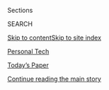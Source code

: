<div id="app">

<div>

<div class="NYTAppHideMasthead css-zz1s19 e1suatyy0">

<div class="section css-ui9rw0 e1suatyy2">

<div class="css-11hrj97 er09x8g0">

<div class="css-6n7j50">

</div>

<span class="css-1dv1kvn">Sections</span>

<div class="css-10488qs">

<span class="css-1dv1kvn">SEARCH</span>

</div>

[Skip to content](#site-content)[Skip to site index](#site-index)

</div>

<div id="masthead-section-label" class="css-1fnb9ct eaxe0e00">

[Personal
Tech](https://www.nytimes.com/section/technology/personaltech)

</div>

<div class="css-10698na e1huz5gh0">

</div>

</div>

<div id="masthead-bar-one" class="section hasLinks css-15hmgas e1csuq9d3">

<div class="css-uqyvli e1csuq9d0">

</div>

<div class="css-1uqjmks e1csuq9d1">

</div>

<div class="css-9e9ivx">

[](https://myaccount.nytimes.com/auth/login?response_type=cookie&client_id=vi)

</div>

<div class="css-1bvtpon e1csuq9d2">

[Today’s Paper](https://www.nytimes.com/section/todayspaper)

</div>

</div>

</div>

</div>

<div data-aria-hidden="false">

<div id="site-content" data-role="main">

<div id="top-wrapper" class="css-15p45cc eaca97t0" type="top">

<div id="top-slug" class="css-19x0jxb eaca97t1" hidden="">

Advertisement

</div>

[Continue reading the main
story](#after-top)

<div class="ad top-wrapper" style="text-align:center;height:100%;display:block;min-height:90px">

<div id="top" class="place-ad" data-position="top" data-size-key="top">

</div>

</div>

<div id="after-top">

</div>

</div>

<div id="collection-personaltech" class="section css-15h4p1b e9abtgs0">

<div class="css-1j21atc e1svk9qx1">

<div class="css-fmiefx e1svk9qx2">

<div class="css-1hk7r2m eu54l5x0">

<div id="sponsor-wrapper" class="css-7a1pgi eaca97t0" type="sponsor" hidden="">

<div id="sponsor-slug" class="css-1l4mleb eaca97t1" hidden="">

Supported by

</div>

[Continue reading the main
story](#after-sponsor)

<div id="sponsor" class="ad sponsor-wrapper" style="text-align:left;height:100%;display:block">

</div>

<div id="after-sponsor">

</div>

</div>

</div>

### <span class="css-5xm8y ezz4tcd1">[Technology](/section/technology)</span>

</div>

<div class="css-nfcc9b e1svk9qx3">

<div class="css-vl9dhg e1svk9qx5">

<div class="css-1nrhkj6 e1svk9qx6">

# Personal Technology

<div class="follow-button-placeholder" data-collection-id="">

</div>

</div>

</div>

</div>

</div>

1.  [DealBook](/pages/business/dealbook/index.html)
2.  [Markets](https://markets.on.nytimes.com)
3.  [Economy](/section/business/economy)
4.  [Energy](/section/business/energy-environment)
5.  [Media](/section/business/media)
6.  [Technology](/section/technology)
7.  [Personal Tech](/section/technology/personaltech)
8.  [Entrepreneurship](/section/business/smallbusiness)
9.  [Your Money](/section/your-money)

<div class="css-4svvz1 ekkqrpp0">

<div class="section 5-band css-1xsib86 ep7jkp60">

## [Tech Fix](/column/tech-fix)

[More in Tech Fix
    »](/column/tech-fix)

1.  ![<span class="css-1hhnwbi e1oaj3zl2"><span class="css-1dv1kvn">Credit</span>Glenn
    Harvey</span>](https://static01.nyt.com/images/2020/07/30/business/29Techfix-illo/30Techfix-illo-videoLarge.jpg)
    
    <div class="css-10wtrbd">
    
    ## [How to Fight Against Big Tech’s Power](/2020/07/29/technology/personaltech/big-tech-power-how-to-fight.html)
    
    We are beholden to a few Big Tech overlords for much of our digital
    lives. We can be more conscientious about
    it.
    
    <span class="css-me3p27"></span><span class="css-1dydysp e4e4i5l3"></span><span class="css-9voj2j">By
    <span class="css-1baulvz last-byline" itemprop="name">Brian X.
    Chen</span></span>
    
    </div>

2.  ![<span class="css-1hhnwbi e1oaj3zl2"><span class="css-1dv1kvn">Credit</span>Glenn
    Harvey</span>](https://static01.nyt.com/images/2020/07/16/business/16Techfix-illo/15Techfix-illo-videoLarge-v2.jpg)
    
    <div class="css-10wtrbd">
    
    ## [You’re Doomscrolling Again. Here’s How to Snap Out of It.](/2020/07/15/technology/personaltech/youre-doomscrolling-again-heres-how-to-snap-out-of-it.html)
    
    In a pandemic that forces us to stay home, bingeing on
    doom-and-gloom news feels irresistible. These health experts offer
    ways to break the
    habit.
    
    <span class="css-me3p27"></span><span class="css-1dydysp e4e4i5l3"></span><span class="css-9voj2j">By
    <span class="css-1baulvz last-byline" itemprop="name">Brian X.
    Chen</span></span>
    
    </div>

3.  ![<span class="css-1hhnwbi e1oaj3zl2"><span class="css-1dv1kvn">Credit</span>Glenn
    Harvey</span>](https://static01.nyt.com/images/2020/07/09/business/09Techfix-illo/07Techfix-illo-videoLarge.jpg)
    
    <div class="css-10wtrbd">
    
    ## [How to Buy Tech That Lasts and Lasts](/2020/07/08/technology/personaltech/tech-that-lasts.html)
    
    All of our tech products will one day become obsolete, but here are
    some strategies to buying gadgets that you can enjoy for many
    years.
    
    <span class="css-me3p27"></span><span class="css-1dydysp e4e4i5l3"></span><span class="css-9voj2j">By
    <span class="css-1baulvz last-byline" itemprop="name">Brian X.
    Chen</span></span>
    
    </div>

4.  ![<span class="css-1hhnwbi e1oaj3zl2"><span class="css-1dv1kvn">Credit</span>Glenn
    Harvey</span>](https://static01.nyt.com/images/2020/06/17/business/17Techfix-illo/17Techfix-illo-videoLarge.jpg)
    
    <div class="css-10wtrbd">
    
    ## [Tackling the Unsolvable Problem: The Bottomless Email Inbox](/2020/06/17/technology/personaltech/hey-email-service-screening.html)
    
    For $99 a year, Hey wants to help us restore some control. The new
    service has a way to go — and so does email, come to think of
    it.
    
    <span class="css-me3p27"></span><span class="css-1dydysp e4e4i5l3"></span><span class="css-9voj2j">By
    <span class="css-1baulvz last-byline" itemprop="name">Brian X.
    Chen</span></span>
    
    </div>

5.  ![<span class="css-1hhnwbi e1oaj3zl2"><span class="css-1dv1kvn">Credit</span>Jim
    Wilson/The New York
    Times</span>](https://static01.nyt.com/images/2020/06/03/business/03techfix1/merlin_173044968_b11a15e2-c026-42bf-b05b-38a6d8a3782a-videoLarge.jpg)
    
    <div class="css-10wtrbd">
    
    ## [E-Bikes Are Having Their Moment. They Deserve It.](/2020/06/03/technology/personaltech/e-bikes-are-having-their-moment-they-deserve-it.html)
    
    The benefits of owning a battery-powered two-wheeler far outweigh
    the downsides, especially in a
    pandemic.
    
    <span class="css-me3p27"></span><span class="css-1dydysp e4e4i5l3"></span><span class="css-9voj2j">By
    <span class="css-1baulvz last-byline" itemprop="name">Brian X.
    Chen</span></span>
    
    </div>

</div>

<div class="section 5-band css-1ftj7uz ep7jkp60">

## [Tech Tip](/column/tech-tip)

[More in Tech Tip
    »](/column/tech-tip)

1.  ![<span class="css-1hhnwbi e1oaj3zl2"><span class="css-1dv1kvn">Credit</span>The
    New York
    Times</span>](https://static01.nyt.com/images/2020/07/22/technology/personaltech/22TECHTIP_TOP/22TECHTIP_TOP-videoLarge.jpg)
    
    <div class="css-10wtrbd">
    
    ## [Your Trusty Maps App Can Help You Navigate the Pandemic](/2020/07/22/technology/personaltech/maps-apps-coronavirus-pandemic.html)
    
    Apple and Google have added handy features for these uncertain
    times.
    
    <span class="css-me3p27"></span><span class="css-1dydysp e4e4i5l3"></span><span class="css-9voj2j">By
    <span class="css-1baulvz last-byline" itemprop="name">J. D.
    Biersdorfer</span></span>
    
    </div>

2.  ![<span class="css-1hhnwbi e1oaj3zl2"><span class="css-1dv1kvn">Credit</span>The
    New York
    Times</span>](https://static01.nyt.com/images/2020/06/24/technology/personaltech/24TECHTIP_TOP/24TECHTIP_TOP-videoLarge.jpg)
    
    <div class="css-10wtrbd">
    
    ## [How to Dig Up Family History Online](/2020/06/24/technology/personaltech/family-history-genealogy-online.html)
    
    Digitized newspaper archives and hyperlocal historical sources can
    help you understand how your ancestors
    lived.
    
    <span class="css-me3p27"></span><span class="css-1dydysp e4e4i5l3"></span><span class="css-9voj2j">By
    <span class="css-1baulvz last-byline" itemprop="name">J. D.
    Biersdorfer</span></span>
    
    </div>

3.  ![<span class="css-1hhnwbi e1oaj3zl2"><span class="css-1dv1kvn">Credit</span></span>](https://static01.nyt.com/images/2020/05/27/technology/personaltech/27TECHTIP_TOP/27TECHTIP_TOP-videoLarge.jpg)
    
    <div class="css-10wtrbd">
    
    ## [Space Out and Explore the Universe Without Leaving Home](/2020/05/27/technology/personaltech/techtip-nasa-apps.html)
    
    If NASA’s new 2020 missions have inspired an interest in science and
    celestial objects, these apps and sites can open a whole new batch
    of
    worlds.
    
    <span class="css-me3p27"></span><span class="css-1dydysp e4e4i5l3"></span><span class="css-9voj2j">By
    <span class="css-1baulvz last-byline" itemprop="name">J. D.
    Biersdorfer</span></span>
    
    </div>

4.  ![<span class="css-1hhnwbi e1oaj3zl2"><span class="css-1dv1kvn">Credit</span>J.D.
    Biersdorfer</span>](https://static01.nyt.com/images/2020/04/30/technology/personaltech/30-TECHTIP-PRINT/29TECHTIP_TOP-videoLarge.jpg)
    
    <div class="css-10wtrbd">
    
    ## [Create Your Own Digital Comics Whether You Can Draw or Not](/2020/04/29/technology/personaltech/create-your-own-digital-comics-whether-you-can-draw-or-not.html)
    
    Even if you can’t draw a stick person, you can still express
    yourself and tell stories through the time-honored tradition of
    sequential
    art.
    
    <span class="css-me3p27"></span><span class="css-1dydysp e4e4i5l3"></span><span class="css-9voj2j">By
    <span class="css-1baulvz last-byline" itemprop="name">J. D.
    Biersdorfer</span></span>
    
    </div>

5.  ![<span class="css-1hhnwbi e1oaj3zl2"><span class="css-1dv1kvn">Credit</span>J.D.
    Biersdorfer</span>](https://static01.nyt.com/images/2020/04/02/technology/personaltech/02TECHTIP-LEAD/01TECHTIP_01-videoLarge.jpg)
    
    <div class="css-10wtrbd">
    
    ## [How to Digitize Your Most Important Documents](/2020/04/01/technology/personaltech/digitizing-important-documents.html)
    
    If you have some spare time at home and want a productive project,
    consider creating a digital archive of your personal
    papers.
    
    <span class="css-me3p27"></span><span class="css-1dydysp e4e4i5l3"></span><span class="css-9voj2j">By
    <span class="css-1baulvz last-byline" itemprop="name">J. D.
    Biersdorfer</span></span>
    
    </div>

</div>

<div id="mid1-wrapper" class="css-1mn4oms eaca97t0" type="rank">

<div id="mid1-slug" class="css-1tag3rd eaca97t1">

Advertisement

</div>

[Continue reading the main
story](#after-mid1)

<div id="mid1" class="ad mid1-wrapper" style="text-align:center;height:100%;display:block">

</div>

<div id="after-mid1">

</div>

</div>

<div class="section 5-band css-1ftj7uz ep7jkp60">

## [Tech We’re Using](/column/tech-we-are-using)

[More in Tech We’re Using
    »](/column/tech-we-are-using)

1.  ![<span class="css-1hhnwbi e1oaj3zl2"><span class="css-1dv1kvn">Credit</span>Tom
    Brenner/The New York
    Times</span>](https://static01.nyt.com/images/2019/12/18/business/18techusing1/merlin_139111119_8a989ef0-5d07-43c4-8bd7-870a780b69dd-videoLarge.jpg)
    
    <div class="css-10wtrbd">
    
    ## [What We Learned About the Technology That Times Journalists Use](/2019/12/18/technology/personaltech/technology-times-journalists-use.html)
    
    After three years and more than 130 columns, the smartphone was
    tops. There were also some deliberate Luddites among
    us.
    
    <span class="css-me3p27"></span><span class="css-1dydysp e4e4i5l3"></span><span class="css-9voj2j">By
    <span class="css-1baulvz last-byline" itemprop="name">Brian X.
    Chen</span></span>
    
    </div>

2.  ![<span class="css-1hhnwbi e1oaj3zl2"><span class="css-1dv1kvn">Credit</span>Ting
    Shen for The New York
    Times</span>](https://static01.nyt.com/images/2019/12/04/business/04techusing/merlin_165174558_81dadebe-7f3a-4287-a92c-a11bc7774a46-videoLarge.jpg)
    
    <div class="css-10wtrbd">
    
    ## [Silicon Valley Learns Washington’s Language (and Vice Versa)](/2019/12/04/technology/personaltech/silicon-valley-washington.html)
    
    Big Tech’s presence in the capital is unmistakable, and its
    interests intersect with more and more issues, says David McCabe, a
    tech policy
    reporter.
    
    <span class="css-me3p27"></span><span class="css-1dydysp e4e4i5l3"></span><span class="css-9voj2j">By
    <span class="css-1baulvz last-byline" itemprop="name">David
    McCabe</span></span>
    
    </div>

3.  ![<span class="css-1hhnwbi e1oaj3zl2"><span class="css-1dv1kvn">Credit</span>Haruka
    Sakaguchi for The New York
    Times</span>](https://static01.nyt.com/images/2019/11/27/business/27techusing1/27techusing1-videoLarge-v2.jpg)
    
    <div class="css-10wtrbd">
    
    ## [A Big Screen to Sift Through Recruits](/2019/11/27/technology/personaltech/young-tech-users.html)
    
    Many people joining the newsroom are digitally savvy and helping
    media with a digital transition, says Theodore Kim, who runs
    fellowships and
    internships.
    
    <span class="css-me3p27"></span><span class="css-1dydysp e4e4i5l3"></span><span class="css-9voj2j">By
    <span class="css-1baulvz last-byline" itemprop="name">Theodore
    Kim</span></span>
    
    </div>

4.  ![<span class="css-1hhnwbi e1oaj3zl2"><span class="css-1dv1kvn">Credit</span>Gabby
    Jones for The New York
    Times</span>](https://static01.nyt.com/images/2019/11/20/business/20techusing/20techusing-videoLarge.jpg)
    
    <div class="css-10wtrbd">
    
    ## [Want the Greenest Device? You May Already Own It](/2019/11/20/technology/personaltech/green-environmental-tech.html)
    
    One way to help the planet is not to buy new tech, especially stuff
    the planet never needed, says Kendra Pierre-Louis, who reports on
    the
    environment.
    
    <span class="css-me3p27"></span><span class="css-1dydysp e4e4i5l3"></span><span class="css-9voj2j">By
    <span class="css-1baulvz last-byline" itemprop="name">Kendra
    Pierre-Louis</span></span>
    
    </div>

5.  ![<span class="css-1hhnwbi e1oaj3zl2"><span class="css-1dv1kvn">Credit</span>Karsten
    Moran for The New York
    Times</span>](https://static01.nyt.com/images/2019/11/12/business/12techusing1/12techusing1-videoLarge.jpg)
    
    <div class="css-10wtrbd">
    
    ## [In Data Journalism, Tech Matters Less Than the People](/2019/11/13/technology/personaltech/data-journalism-economics.html)
    
    Ben Casselman, an economics reporter, uses a programming language
    called R and works with vast data sets. But he says interviews still
    make for the best
    stories.
    
    <span class="css-me3p27"></span><span class="css-1dydysp e4e4i5l3"></span><span class="css-9voj2j">By
    <span class="css-1baulvz last-byline" itemprop="name">Ben
    Casselman</span></span>
    
    </div>

</div>

<div class="section 5-band css-1ftj7uz ep7jkp60">

## [Technology](/section/technology)

[More in Technology
    »](/section/technology)

1.  ![<span class="css-1hhnwbi e1oaj3zl2"><span class="css-1dv1kvn">Credit</span>Martin
    Bureau/Agence France-Presse — Getty
    Images</span>](https://static01.nyt.com/images/2020/08/01/business/01tiktok/merlin_175185663_9e434ff0-7dd2-45cb-9722-b47752b5bd81-videoLarge.jpg)
    
    <div class="css-10wtrbd">
    
    ## [ByteDance Said to Offer to Sell TikTok’s U.S. Operations](/2020/08/01/technology/tiktok-sale-trump-ban.html)
    
    The Trump administration has said the video app poses security
    concerns because of its Chinese
    ownership.
    
    <span class="css-me3p27"></span><span class="css-1dydysp e4e4i5l3"></span><span class="css-9voj2j">By
    <span class="css-1baulvz" itemprop="name">Raymond Zhong</span> and
    <span class="css-1baulvz last-byline" itemprop="name">Steve
    Lohr</span></span>
    
    </div>

2.  ![<span class="css-1hhnwbi e1oaj3zl2"><span class="css-1dv1kvn">Credit</span>Jim
    Wilson/The New York
    Times</span>](https://static01.nyt.com/images/2020/08/01/business/31twitter2-print/merlin_161161578_5dd24641-dd88-4782-a57d-fad4dd7bb08b-videoLarge.jpg)
    
    <div class="css-10wtrbd">
    
    ## [Florida Teenager Is Charged as ‘Mastermind’ of Twitter Hack](/2020/07/31/technology/twitter-hack-arrest.html)
    
    The authorities arrested a 17-year-old who they said ran a scheme
    that targeted the accounts of celebrities, including former
    President Barack Obama and Elon Musk. Two others were also
    charged.
    
    <span class="css-me3p27"></span><span class="css-1dydysp e4e4i5l3"></span><span class="css-9voj2j">By
    <span class="css-1baulvz" itemprop="name">Kate Conger</span> and
    <span class="css-1baulvz last-byline" itemprop="name">Nathaniel
    Popper</span></span>
    
    </div>

3.  ![<span class="css-1hhnwbi e1oaj3zl2"><span class="css-1dv1kvn">Credit</span></span>](https://static01.nyt.com/images/2020/07/31/autossell/31videogame-meetings-vid-still/31videogame-meetings-vid-still-videoLarge-v2.jpg)
    
    <div class="css-10wtrbd">
    
    ## [‘Hey, You Free on Friday for a Meeting and a Bank Heist?’](/2020/07/31/business/video-game-meetings.html)
    
    Eager for an alternative to Zoom, executives are getting together in
    video games, to bond, brainstorm or
    rampage.
    
    <span class="css-me3p27"></span><span class="css-1dydysp e4e4i5l3"></span><span class="css-9voj2j">By
    <span class="css-1baulvz last-byline" itemprop="name">David
    Segal</span></span>
    
    </div>

4.  ![<span class="css-1hhnwbi e1oaj3zl2"><span class="css-1dv1kvn">Credit</span>Kenny
    Brandenberger</span>](https://static01.nyt.com/images/2020/07/31/business/31ontech/31ontech-videoLarge.jpg)
    
    <div class="css-10wtrbd">
    
    ## [Amazon Wins Without Even Trying](/2020/07/31/technology/amazon-earnings.html)
    
    As America’s economy suffers, Big Tech does shockingly
    well.
    
    <span class="css-me3p27"></span><span class="css-1dydysp e4e4i5l3"></span><span class="css-9voj2j">By
    <span class="css-1baulvz last-byline" itemprop="name">Shira
    Ovide</span></span>
    
    </div>

5.  ![<span class="css-1hhnwbi e1oaj3zl2"><span class="css-1dv1kvn">Credit</span>James
    King-Holmes/Science
    Source</span>](https://static01.nyt.com/images/2020/07/30/arts/00xp-GEDmatch-pix-sub/00xp-GEDmatch-pix-sub-videoLarge.jpg)
    
    <div class="css-10wtrbd">
    
    ## [Why a Data Breach at a Genealogy Site Has Privacy Experts Worried](/2020/08/01/technology/gedmatch-breach-privacy.html)
    
    Nearly two-thirds of GEDmatch’s users opt out of helping law
    enforcement. For a brief window this month, that didn’t
    matter.
    
    <span class="css-me3p27"></span><span class="css-1dydysp e4e4i5l3"></span><span class="css-9voj2j">By
    <span class="css-1baulvz last-byline" itemprop="name">Heather
    Murphy</span></span>
    
    </div>

</div>

<div id="mid2-wrapper" class="css-1mn4oms eaca97t0" type="rank">

<div id="mid2-slug" class="css-1tag3rd eaca97t1">

Advertisement

</div>

[Continue reading the main
story](#after-mid2)

<div id="mid2" class="ad mid2-wrapper" style="text-align:center;height:100%;display:block">

</div>

<div id="after-mid2">

</div>

</div>

</div>

<div class="css-185go5a e1o5byef0">

<div class="css-15cbhtu">

  - [Latest](#stream-panel)
  - <span class="css-6n7j50">Search</span>
    <div class="control">
    <div class="label-container css-1dv1kvn">
    Search
    </div>
    <div class="css-wm4t3d">
    **<span id="clear-search-input" class="css-1dv1kvn">Clear this text
    input</span>
    </div>
    </div>
    <span class="css-1iovbfw"></span>

<div id="stream-panel" class="section css-8msx5b e1jz0cab1">

<div class="css-13mho3u">

1.  
    
    <div class="css-1cp3ece">
    
    <div class="css-1l4spti">
    
    [](/2020/07/28/fashion/weddings/livestream-your-wedding-like-a-pro.html)
    
    <div class="css-79elbk">
    
    ![](https://static01.nyt.com/images/2020/08/02/fashion/00LIVE-STREAM-WED-COMBO/00LIVE-STREAM-WED-COMBO-thumbWide.jpg?quality=75&auto=webp&disable=upscale)
    
    </div>
    
    ### <span class="css-m70j1g">Field Notes</span>
    
    ## Livestream Your Wedding Like a Pro
    
    These gadgets will help you improve the production quality and
    create memorable experiences for you and your digital guests.
    
    <div class="css-1nqbnmb ea5icrr0">
    
    By <span class="css-1n7hynb">Daniel
    Bortz</span>
    
    </div>
    
    </div>
    
    <div class="css-1lc2l26 e1xfvim33">
    
    </div>
    
    </div>

2.  
    
    <div class="css-1cp3ece">
    
    <div class="css-1l4spti">
    
    [](/2020/07/23/travel/artificial-intelligence-coronavirus-passport.html)
    
    <div class="css-79elbk">
    
    ![](https://static01.nyt.com/images/2020/08/01/travel/23aipassport/23aipassport-thumbWide.jpg?quality=75&auto=webp&disable=upscale)
    
    </div>
    
    ## A High-Tech Array of Travel Tools: ‘Smart’ Health Cards, Temperature-Reading Glasses and More
    
    Products that rely on artificial intelligence aim to make travel
    safer during the pandemic. But hefty prices and privacy concerns are
    issues.
    
    <div class="css-1nqbnmb ea5icrr0">
    
    By <span class="css-1n7hynb">Debra
    Kamin</span>
    
    </div>
    
    </div>
    
    <div class="css-1lc2l26 e1xfvim33">
    
    </div>
    
    </div>

3.  
    
    <div class="css-1cp3ece">
    
    <div class="css-1l4spti">
    
    [](/2020/07/16/business/car-insurance-app-discounts.html)
    
    <div class="css-79elbk">
    
    ![](https://static01.nyt.com/images/2020/07/17/business/17WHEELS1/merlin_146064276_97aea028-0fa5-44a4-8ad0-7a642ae3199a-thumbWide.jpg?quality=75&auto=webp&disable=upscale)
    
    </div>
    
    ### <span class="css-m70j1g">Wheels</span>
    
    ## Letting Your Insurer Ride Shotgun, for a Discounted Rate
    
    Most big car insurers offer apps that monitor your driving, and one
    start-up requires it. The trade-off in privacy is a premium that
    could be substantially cheaper for safe drivers.
    
    <div class="css-1nqbnmb ea5icrr0">
    
    By <span class="css-1n7hynb">Paul
    Stenquist</span>
    
    </div>
    
    </div>
    
    <div class="css-1lc2l26 e1xfvim33">
    
    </div>
    
    </div>

4.  
    
    <div class="css-1cp3ece">
    
    <div class="css-1l4spti">
    
    [](/2020/07/14/style/assistive-technology.html)
    
    <div class="css-79elbk">
    
    ![](https://static01.nyt.com/images/2020/07/14/multimedia/14ADA-TECHNOLOGY/14ADA-TECHNOLOGY-thumbWide.jpg?quality=75&auto=webp&disable=upscale)
    
    </div>
    
    ## Disabled Do-It-Yourselfers Lead Way to Technology Gains
    
    So long to overhyped innovations. Hello to tech that embeds
    accessibility into everyday devices.
    
    <div class="css-1nqbnmb ea5icrr0">
    
    By <span class="css-1n7hynb">David M.
    Perry</span>
    
    </div>
    
    </div>
    
    <div class="css-1lc2l26 e1xfvim33">
    
    </div>
    
    </div>

5.  
    
    <div class="css-1cp3ece">
    
    <div class="css-1l4spti">
    
    [](/2020/07/07/health/vision-problems-technology-headsets.html)
    
    <div class="css-79elbk">
    
    ![](https://static01.nyt.com/images/2020/07/08/multimedia/08sp-ff-vision1/08sp-ff-vision1-thumbWide.jpg?quality=75&auto=webp&disable=upscale)
    
    </div>
    
    ## Technology Bridges the Gap to Better Sight
    
    More than 6 million Americans have vision problems that cannot be
    corrected by glasses or contact lenses. Companies like IrisVision
    are creating headsets to help them see better.
    
    <div class="css-1nqbnmb ea5icrr0">
    
    By <span class="css-1n7hynb">Janet
    Morrissey</span>
    
    </div>
    
    </div>
    
    <div class="css-1lc2l26 e1xfvim33">
    
    </div>
    
    </div>

6.  
    
    <div class="css-1cp3ece">
    
    <div class="css-1l4spti">
    
    [](/2020/07/01/technology/personaltech/make-your-tech-last-longer.html)
    
    <div class="css-79elbk">
    
    ![](https://static01.nyt.com/images/2020/07/02/business/02Techfix-illo/01Techfix-illo-thumbWide.jpg?quality=75&auto=webp&disable=upscale)
    
    </div>
    
    ### <span class="css-m70j1g">Tech Fix</span>
    
    ## How to Make Your Tech Last Longer
    
    In a pandemic-induced recession, it’s more important than ever to
    take care of our smartphones and other gadgets.
    
    <div class="css-1nqbnmb ea5icrr0">
    
    By <span class="css-1n7hynb">Brian X.
    Chen</span>
    
    </div>
    
    </div>
    
    <div class="css-1lc2l26 e1xfvim33">
    
    </div>
    
    </div>

7.  
    
    <div class="css-1cp3ece">
    
    <div class="css-1l4spti">
    
    [](/2020/06/19/technology/last-of-us-2-gameplay.html)
    
    <div class="css-79elbk">
    
    ![](https://static01.nyt.com/images/2020/06/21/business/19lastofus-conversation-01/19lastofus-conversation-01-thumbWide-v2.jpg?quality=75&auto=webp&disable=upscale)
    
    </div>
    
    ## Two Gamers Played ‘The Last of Us Part II.’ They Were Blown Away.
    
    When the original video game was transcendental, can a sequel top
    it? Two Times reporters debate the answer.
    
    <div class="css-1nqbnmb ea5icrr0">
    
    By <span class="css-1n7hynb">Mike Isaac <span>and</span> Conor
    Dougherty</span>
    
    </div>
    
    </div>
    
    <div class="css-1lc2l26 e1xfvim33">
    
    </div>
    
    </div>

8.  
    
    <div class="css-1cp3ece">
    
    <div class="css-1l4spti">
    
    [](/2020/06/10/business/economy/fintechs-loan-small-business.html)
    
    <div class="css-79elbk">
    
    ![](https://static01.nyt.com/images/2020/07/04/business/14sp-ff-fintech/14sp-ff-fintech-thumbWide-v2.jpg?quality=75&auto=webp&disable=upscale)
    
    </div>
    
    ## What Are Fintechs and How Can They Help Small Business?
    
    Online financial service companies are filling a gap, especially as
    companies have altered how they work.
    
    <div class="css-1nqbnmb ea5icrr0">
    
    By <span class="css-1n7hynb">Paul
    Sullivan</span>
    
    </div>
    
    </div>
    
    <div class="css-1lc2l26 e1xfvim33">
    
    </div>
    
    </div>

9.  
    
    <div class="css-1cp3ece">
    
    <div class="css-1l4spti">
    
    [](/2020/06/03/health/coronavirus-contact-tracing-apps.html)
    
    <div class="css-79elbk">
    
    ![](https://static01.nyt.com/images/2020/05/28/science/00VIRUS-TECHTRACE1/00VIRUS-TECHTRACE1-thumbWide-v2.jpg?quality=75&auto=webp&disable=upscale)
    
    </div>
    
    ## Contact Tracing With Your Phone: It’s Easier but There Are Tradeoffs
    
    Lots of new app ideas are emerging to track Covid-19, but each has
    issues around privacy, location accuracy and how much appeal it will
    have to the public and to health officials.
    
    <div class="css-1nqbnmb ea5icrr0">
    
    By <span class="css-1n7hynb">Matt
    Richtel</span>
    
    </div>
    
    </div>
    
    <div class="css-1lc2l26 e1xfvim33">
    
    </div>
    
    </div>

10. 
    
    <div class="css-1cp3ece">
    
    <div class="css-1l4spti">
    
    [](/article/hbo-max-amazon-roku.html)
    
    <div class="css-79elbk">
    
    ![](https://static01.nyt.com/images/2020/05/27/business/27HBOMAX-01/merlin_165492429_49a08f20-2907-4c46-adce-8396a1e08182-thumbWide.jpg?quality=75&auto=webp&disable=upscale)
    
    </div>
    
    ## How Do I Get HBO Max if I Already Have HBO?
    
    Almost 35 million people have HBO. But not all of them can get HBO
    Max. Here’s what you need to know.
    
    <div class="css-1nqbnmb ea5icrr0">
    
    By <span class="css-1n7hynb">Edmund Lee</span>
    
    </div>
    
    </div>
    
    <div class="css-1lc2l26 e1xfvim33">
    
    </div>
    
    </div>

<div class="css-13mho3u">

<div class="css-1t62hi8">

<div class="css-1stvaey">

Show
More

<div>

<div style="border:0;clip:rect(0 0 0 0);height:1px;margin:-1px;overflow:hidden;white-space:nowrap;padding:0;width:1px;position:absolute" data-role="log" data-aria-live="assertive">

</div>

<div style="border:0;clip:rect(0 0 0 0);height:1px;margin:-1px;overflow:hidden;white-space:nowrap;padding:0;width:1px;position:absolute" data-role="log" data-aria-live="assertive">

</div>

<div style="border:0;clip:rect(0 0 0 0);height:1px;margin:-1px;overflow:hidden;white-space:nowrap;padding:0;width:1px;position:absolute" data-role="log" data-aria-live="polite">

</div>

<div style="border:0;clip:rect(0 0 0 0);height:1px;margin:-1px;overflow:hidden;white-space:nowrap;padding:0;width:1px;position:absolute" data-role="log" data-aria-live="polite">

</div>

</div>

</div>

</div>

</div>

</div>

<div class="css-g6hk37 supplemental">

<div id="mid3-wrapper" class="css-10wkyv7 eaca97t0" type="lede">

<div id="mid3-slug" class="css-1tag3rd eaca97t1">

Advertisement

</div>

[Continue reading the main
story](#after-mid3)

<div id="mid3" class="ad mid3-wrapper" style="text-align:center;height:100%;display:block;min-height:250px">

</div>

<div id="after-mid3">

</div>

</div>

## Follow Us

<div class="module-body">

  - [**<span data-aria-hidden="true">nytimesbits</span><span class="css-1dv1kvn">twitter
    page for nytimesbits</span>](https://twitter.com/nytimesbits)

</div>

<div id="mktg-wrapper" class="css-oxle51 eaca97t0" type="mktg">

<div id="mktg-slug" class="css-1tag3rd eaca97t1">

Advertisement

</div>

[Continue reading the main
story](#after-mktg)

<div id="mktg" class="ad mktg-wrapper" style="text-align:center;height:100%;display:block">

</div>

<div id="after-mktg">

</div>

</div>

</div>

</div>

</div>

</div>

</div>

</div>

## Site Index

<div>

</div>

## Site Information Navigation

  - [© <span>2020</span> <span>The New York Times
    Company</span>](https://help.nytimes.com/hc/en-us/articles/115014792127-Copyright-notice)

<!-- end list -->

  - [NYTCo](https://www.nytco.com/)
  - [Contact
    Us](https://help.nytimes.com/hc/en-us/articles/115015385887-Contact-Us)
  - [Work with us](https://www.nytco.com/careers/)
  - [Advertise](https://nytmediakit.com/)
  - [T Brand Studio](http://www.tbrandstudio.com/)
  - [Your Ad
    Choices](https://www.nytimes.com/privacy/cookie-policy#how-do-i-manage-trackers)
  - [Privacy](https://www.nytimes.com/privacy)
  - [Terms of
    Service](https://help.nytimes.com/hc/en-us/articles/115014893428-Terms-of-service)
  - [Terms of
    Sale](https://help.nytimes.com/hc/en-us/articles/115014893968-Terms-of-sale)
  - [Site
    Map](https://spiderbites.nytimes.com)
  - [Help](https://help.nytimes.com/hc/en-us)
  - [Subscriptions](https://www.nytimes.com/subscription?campaignId=37WXW)

</div>

</div>
